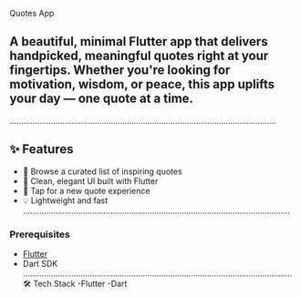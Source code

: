Quotes App

A beautiful, minimal Flutter app that delivers handpicked, meaningful quotes right at your fingertips.
Whether you're looking for motivation, wisdom, or peace, this app uplifts your day — one quote at a time.
---
....................................................................................................................
## ✨ Features
- 📖 Browse a curated list of inspiring quotes
- 💫 Clean, elegant UI built with Flutter
- 🔁 Tap for a new quote experience
- 💡 Lightweight and fast
....................................................................................................................
### Prerequisites

- [Flutter](https://flutter.dev/docs/get-started/install)
- Dart SDK
.....................................................................................................................
 🛠️ Tech Stack
-Flutter
-Dart
